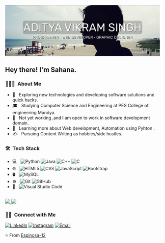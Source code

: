 <img src="https://raw.githubusercontent.com/AVS1508/AVS1508/master/assets/Aditya%20Vikram%20Singh%20Banner.png">

<h2> Hey there! I'm Sahana.</h2>

<h3> 👨🏻‍💻 &nbsp;About Me </h3>

- 🤔 &nbsp; Exploring new technologies and developing software solutions and quick hacks.
- 🎓 &nbsp; Studying Computer Science and Engineering at PES College of engineering Mandya.
- 💼 &nbsp; Not yet working ,and I am open to work in software development domain.
- 🌱 &nbsp; Learning more about Web development, Automation using Pyhton .
- ✍️ &nbsp; Pursuing Content Writing  as hobbies/side hustles.

<h3> 🛠 &nbsp;Tech Stack</h3>

- 💻 &nbsp;
  ![Python](https://img.shields.io/badge/-Python-333333?style=flat&logo=python)
  ![Java](https://img.shields.io/badge/-Java-333333?style=flat&logo=Java&logoColor=007396)
  ![C++](https://img.shields.io/badge/-C++-333333?style=flat&logo=C%2B%2B&logoColor=00599C)
  ![C](https://img.shields.io/badge/-C++-333333?style=flat&logo=C%2B%2B&logoColor=00599C)
- 🌐 &nbsp;
  ![HTML5](https://img.shields.io/badge/-HTML5-333333?style=flat&logo=HTML5)
  ![CSS](https://img.shields.io/badge/-CSS-333333?style=flat&logo=CSS3&logoColor=1572B6)
  ![JavaScript](https://img.shields.io/badge/-JavaScript-333333?style=flat&logo=javascript)
  ![Bootstrap](https://img.shields.io/badge/-Bootstrap-333333?style=flat&logo=bootstrap&logoColor=563D7C)
- 🛢 &nbsp;
  ![MySQL](https://img.shields.io/badge/-MySQL-333333?style=flat&logo=mysql)
- ⚙️ &nbsp;
  ![Git](https://img.shields.io/badge/-Git-333333?style=flat&logo=git)
  ![GitHub](https://img.shields.io/badge/-GitHub-333333?style=flat&logo=github)
- 🔧 &nbsp;
  ![Visual Studio Code](https://img.shields.io/badge/-Visual%20Studio%20Code-333333?style=flat&logo=visual-studio-code&logoColor=007ACC)


<br/>

<a href="https://github.com/Espinosa-12">
  <img height="180em" src="https://github-readme-stats.vercel.app/api?username=Espinosa-12&theme=buefy&show_icons=true" />
  <img height="180em" src="https://github-readme-stats.vercel.app/api/top-langs/?username=Espinosa-12&theme=buefy&layout=compact" />
</a>

<br/>

<h3> 🤝🏻 &nbsp;Connect with Me </h3>

<p align="center">

<a href="https://www.linkedin.com/in/sahana-sr-2119361a4/"><img alt="LinkedIn" src="https://img.shields.io/badge/LinkedIn-Sahana%20sr-blue?style=flat-square&logo=linkedin"></a>
<a href="https://www.instagram.com/_sahana_sramesh/"><img alt="Instagram" src="https://img.shields.io/badge/Instagram-iamsana_-blue?style=flat-square&logo=instagram"></a>
<a href="mailto:sahanasramesh20@gmail.com"><img alt="Email" src="https://img.shields.io/badge/Email-sahanasramesh20@gmail.com-blue?style=flat-square&logo=gmail"></a>
</p>

⭐️ From [Espinosa-12](https://github.com/Espinosa-12)

